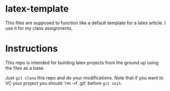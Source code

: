 # latex-template

This files are supposed to function like a default template for a latex article. I use it for my class assignments.

# Instructions

This repo is intended for building latex projects from the ground up using the files as a base.

Just `git clone` this repo and do your modifications. Note that if you want to VC your project you should 'rm -rf .git' before `git init`.
